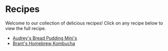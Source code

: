 # Recipes

Welcome to our collection of delicious recipes! Click on any recipe below to view the full recipe.

- [Audrey's Bread Pudding Mini's](./bread-pudding.md)
- [Brant's Homebrew Kombucha](./brant_kombucha.md)
